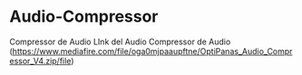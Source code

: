# Audio-Compressor
Compressor de Audio
LInk del Audio Compressor de Audio
(https://www.mediafire.com/file/oga0mjpaaupftne/OptiPanas_Audio_Compressor_V4.zip/file)
